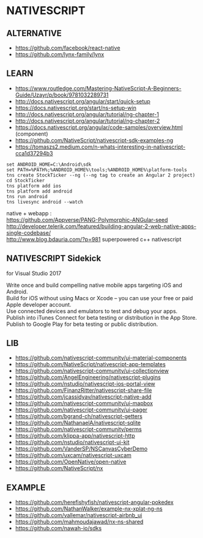 <h1>NATIVESCRIPT</h1>
<h2>ALTERNATIVE</h2>
<ul>
<li><a href="https://github.com/facebook/react-native">https://github.com/facebook/react-native</a></li>
<li><a href="https://github.com/lynx-family/lynx">https://github.com/lynx-family/lynx</a></li>
</ul>
<h2>LEARN</h2>
<ul>
<li><a href="https://www.routledge.com/Mastering-NativeScript-A-Beginners-Guide/Uzayr/p/book/9781032289731">https://www.routledge.com/Mastering-NativeScript-A-Beginners-Guide/Uzayr/p/book/9781032289731</a></li>
<li><a href="http://docs.nativescript.org/angular/start/quick-setup">http://docs.nativescript.org/angular/start/quick-setup</a> </li>
<li><a href="https://docs.nativescript.org/start/ns-setup-win">https://docs.nativescript.org/start/ns-setup-win</a> </li>
<li><a href="http://docs.nativescript.org/angular/tutorial/ng-chapter-1">http://docs.nativescript.org/angular/tutorial/ng-chapter-1</a> </li>
<li><a href="http://docs.nativescript.org/angular/tutorial/ng-chapter-2">http://docs.nativescript.org/angular/tutorial/ng-chapter-2</a> </li>
<li><a href="https://docs.nativescript.org/angular/code-samples/overview.html">https://docs.nativescript.org/angular/code-samples/overview.html</a> (component) </li>
<li><a href="https://github.com/NativeScript/nativescript-sdk-examples-ng">https://github.com/NativeScript/nativescript-sdk-examples-ng</a></li>
<li><a href="https://tomaszs2.medium.com/n-whats-interesting-in-nativescript-cca1d37294b3">https://tomaszs2.medium.com/n-whats-interesting-in-nativescript-cca1d37294b3</a></li>
</ul>
<pre><code>set ANDROID_HOME=C:\Android\sdk 
set PATH=%PATH%;%ANDROID_HOME%\tools;%ANDROID_HOME%\platform-tools 
tns create StockTicker --ng (--ng tag to create an Angular 2 project)
cd StockTicker
tns platform add ios
tns platform add android
tns run android 
tns livesync android --watch 
</code></pre>
<p>native + webapp :<br>
<a href="https://github.com/Appverse/PANG-Polymorphic-ANGular-seed">https://github.com/Appverse/PANG-Polymorphic-ANGular-seed</a><br>
<a href="http://developer.telerik.com/featured/building-angular-2-web-native-apps-single-codebase/">http://developer.telerik.com/featured/building-angular-2-web-native-apps-single-codebase/</a><br>
<a href="http://www.blog.bdauria.com/?p=981">http://www.blog.bdauria.com/?p=981</a>		superpowered c++ nativescript</p>
<h2>NATIVESCRIPT Sidekick</h2>
<p>for Visual Studio 2017</p>
<p>Write once and build compelling native mobile apps targeting iOS and Android.<br>
Build for iOS without using Macs or Xcode – you can use your free or paid Apple developer account.<br>
Use connected devices and emulators to test and debug your apps.<br>
Publish into iTunes Connect for beta testing or distribution in the App Store.<br>
Publish to Google Play for beta testing or public distribution.</p>
<h2>LIB</h2>
<ul>
<li><a href="https://github.com/nativescript-community/ui-material-components">https://github.com/nativescript-community/ui-material-components</a></li>
<li><a href="https://github.com/NativeScript/nativescript-app-templates">https://github.com/NativeScript/nativescript-app-templates</a></li>
<li><a href="https://github.com/nativescript-community/ui-collectionview">https://github.com/nativescript-community/ui-collectionview</a></li>
<li><a href="https://github.com/AngelEngineering/nativescript-plugins">https://github.com/AngelEngineering/nativescript-plugins</a></li>
<li><a href="https://github.com/nstudio/nativescript-ios-portal-view">https://github.com/nstudio/nativescript-ios-portal-view</a></li>
<li><a href="https://github.com/FinanzRitter/nativescript-share-file">https://github.com/FinanzRitter/nativescript-share-file</a></li>
<li><a href="https://github.com/jcassidyav/nativescript-native-add">https://github.com/jcassidyav/nativescript-native-add</a></li>
<li><a href="https://github.com/nativescript-community/ui-mapbox">https://github.com/nativescript-community/ui-mapbox</a></li>
<li><a href="https://github.com/nativescript-community/ui-pager">https://github.com/nativescript-community/ui-pager</a></li>
<li><a href="https://github.com/bgrand-ch/nativescript-getters">https://github.com/bgrand-ch/nativescript-getters</a></li>
<li><a href="https://github.com/NathanaelA/nativescript-sqlite">https://github.com/NathanaelA/nativescript-sqlite</a></li>
<li><a href="https://github.com/nativescript-community/perms">https://github.com/nativescript-community/perms</a></li>
<li><a href="https://github.com/klippa-app/nativescript-http">https://github.com/klippa-app/nativescript-http</a></li>
<li><a href="https://github.com/nstudio/nativescript-ui-kit">https://github.com/nstudio/nativescript-ui-kit</a></li>
<li><a href="https://github.com/VanderSP/NSCanvasCyberDemo">https://github.com/VanderSP/NSCanvasCyberDemo</a></li>
<li><a href="https://github.com/uxcam/nativescript-uxcam">https://github.com/uxcam/nativescript-uxcam</a></li>
<li><a href="https://github.com/OpenNative/open-native">https://github.com/OpenNative/open-native</a></li>
<li><a href="https://github.com/NativeScript/nx">https://github.com/NativeScript/nx</a></li>
</ul>
<h2>EXAMPLE</h2>
<ul>
<li><a href="https://github.com/herefishyfish/nativescript-angular-pokedex">https://github.com/herefishyfish/nativescript-angular-pokedex</a></li>
<li><a href="https://github.com/NathanWalker/example-nx-xplat-ng-ns">https://github.com/NathanWalker/example-nx-xplat-ng-ns</a></li>
<li><a href="https://github.com/vallemar/nativescript-airbnb_ui">https://github.com/vallemar/nativescript-airbnb_ui</a></li>
<li><a href="https://github.com/mahmoudajawad/nx-ns-shared">https://github.com/mahmoudajawad/nx-ns-shared</a></li>
<li><a href="https://github.com/nawah-io/sdks">https://github.com/nawah-io/sdks</a></li>
</ul>